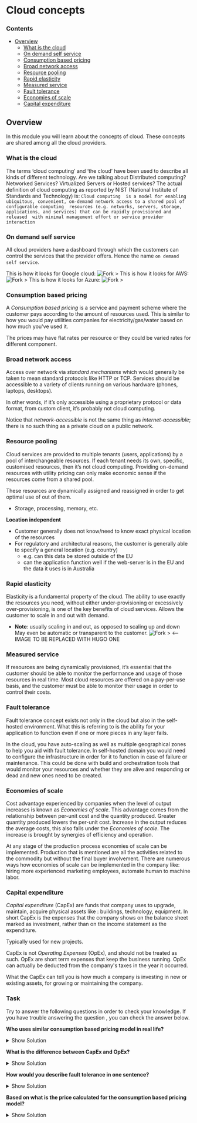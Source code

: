 # Cloud concepts

<!--TOC_START-->
### Contents
- [Overview](#overview)
	- [What is the cloud](#what-is-the-cloud)
	- [On demand self service](#on-demand-self-service)
	- [Consumption based pricing](#consumption-based-pricing)
	- [Broad network access](#broad-network-access)
	- [Resource pooling](#resource-pooling)
	- [Rapid elasticity](#rapid-elasticity)
	- [Measured service](#measured-service)
	- [Fault tolerance](#fault-tolerance)
	- [Economies of scale](#economies-of-scale)
	- [Capital expenditure](#capital-expenditure)

<!--TOC_END-->
## Overview
In this module you will learn about the concepts of cloud. These concepts are shared among all the cloud providers.

### What is the cloud

The terms ‘cloud computing’ and ‘the cloud’ have been used to describe all kinds of different technology. Are we
talking about Distributed computing? Networked Services? Virtualized Servers or Hosted services? The actual
definition of cloud computing as reported by NIST (National Institute of Standards and Technology) is: `Cloud computing 
is a model for enabling ubiquitous, convenient, on-demand network access to a shared pool of configurable computing 
resources (e.g. networks, servers, storage, applications, and services) that can be rapidly provisioned and released 
with minimal management effort or service provider interaction`

### On demand self service

All cloud providers have a dashboard through which the customers can control the services that the provider offers. 
Hence the name `on demand self service`.

This is how it looks for Google cloud:
![Fork >](https://imgur.com/lwJQt2C.png)
This is how it looks for AWS:
![Fork >](https://imgur.com/cnqjq2M.png)
This is how it looks for Azure:
![Fork >](https://imgur.com/cK3lnGv.png)

### Consumption based pricing

A *Consumption based pricing* is a service and payment scheme where the customer pays according to the amount of
 resources used. This is similar to how you would pay utilities companies for electricity/gas/water based on how much
  you've used it.

The prices may have flat rates per resource or they could be varied rates for different component. 

### Broad network access

Access over network via *standard mechanisms* which would generally be taken to mean standard protocols like HTTP or 
TCP. Services should be accessible to a variety of clients running on various hardware (phones, laptops, desktops).

In other words, if it’s only accessible using a proprietary protocol or data format, from custom client, it’s probably 
not cloud computing. 

Notice that *network-accessible* is not the same thing as *internet-accessible*; there is no such thing as a private 
cloud on a public network.

### Resource pooling

Cloud services are provided to multiple tenants (users, applications) by a pool of interchangeable resources. If each 
tenant needs its own, specific, customised resources, then it’s not cloud computing. Providing on-demand resources with 
utility pricing can only make economic sense if the resources come from a shared pool.

These resources are dynamically assigned and reassigned in order to get optimal use of out of them. 
* Storage, processing, memory, etc.

**Location independent**
* Customer generally does not know/need to know exact physical location of the resources
* For regulatory and architectural reasons, the customer is generally able to specify a general location (e.g. country)
    * e.g. can this data be stored outside of the EU
    * can the application function well if the web-server is in the EU and the data it uses is in Australia
    
### Rapid elasticity

Elasticity is a fundamental property of the cloud. The ability to use exactly the resources you need, without either 
under-provisioning or excessively over-provisioning, is one of the key benefits of cloud services. Allows the customer 
to scale in and out with demand. 
* **Note**: usually scaling in and out, as opposed to scaling up and down
May even be automatic or transparent to the customer.
![Fork >](https://images.slideplayer.com/20/5990497/slides/slide_12.jpg) <-- IMAGE TO BE REPLACED WITH HUGO ONE

### Measured service

If resources are being dynamically provisioned, it’s essential that the customer should be able to monitor the 
performance and usage of those resources in real time. Most cloud resources are offered on a pay-per-use basis, and the 
customer must be able to monitor their usage in order to control their costs.

### Fault tolerance

Fault tolerance concept exists not only in the cloud but also in the self-hosted environment. What this is referring to 
is the ability for your application to function even if one or more pieces in any layer fails.

In the cloud, you have auto-scaling as well as multiple geographical zones to help you aid with fault tolerance. In
 self-hosted domain you would need to configure the infrastructure in order for it to function in case of failure or
 maintenance. This could be done with build and orchestration tools that would monitor your resources and whether
  they are alive and responding or dead and new ones need to be created.

### Economies of scale

Cost advantage experienced by companies when the level of output increases is known as *Economies of scale*. This
 advantage comes from the relationship between per-unit cost and the quantity produced. Greater quantity produced
  lowers the per-unit cost. Increase in the output reduces the average costs, this also falls under the *Economies of 
  scale*. The increase is brought by synergies of efficiency and operation.
  
At any stage of the production process economies of scale can be implemented. Production that is mentioned are all the 
activities related to the commodity but without the final buyer involvement. There are numerous ways how economies of
 scale can be implemented in the company like: hiring more experienced marketing employees, automate human to machine
  labor.
  
### Capital expenditure

*Capital expenditure* (CapEx) are funds that company uses to upgrade, maintain, acquire physical assets like
: buildings, technology, equipment. In short CapEx is the expenses that the company shows on the balance sheet marked as
 investment, rather than on the income statement as the expenditure.

Typically used for new projects. 

CapEx is not *Operating Expenses* (OpEx), and should not be treated as such. OpEx are short term expenses that keep the 
business running. OpEx can actually be deducted from the company's taxes in the year it occurred.

What the CapEx can tell you is how much a company is investing in new or existing assets, for growing or maintaining
 the company.

### Task

Try to answer the following questions in order to check your knowledge. If you have trouble answering the question
, you can check the answer below.

**Who uses similar consumption based pricing model in real life?**
<details>
<summary>Show Solution</summary>
Utilities companies that provide services like: water, electricity, gas.
</details>

**What is the difference between CapEx and OpEx?**
<details>
<summary>Show Solution</summary>
OpEx is short term expenses to keep the business running, CapEx is the business investment in new or existing
 resources with the goal of expanding the company.
</details>

**How would you describe fault tolerance in one sentence?**
<details>
<summary>Show Solution</summary>
What this is referring to is the ability for your application to function even if one or more pieces in any layer fails.
</details>

**Based on what is the price calculated for the consumption based pricing model?**
<details>
<summary>Show Solution</summary>
You pay for what you use.
</details>